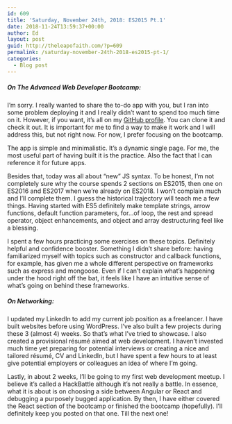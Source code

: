 ```yaml
---
id: 609
title: 'Saturday, November 24th, 2018: ES2015 Pt.1'
date: 2018-11-24T13:59:37+00:00
author: Ed
layout: post
guid: http://theleapofaith.com/?p=609
permalink: /saturday-november-24th-2018-es2015-pt-1/
categories:
  - Blog post
---
```

##### On The Advanced Web Developer Bootcamp:

I’m sorry. I really wanted to share the to-do app with you, but I ran into some problem deploying it and I really didn’t want to spend too much time on it. However, if you want, it’s all on my [GitHub profile](https://github.com/eduardoltorres). You can clone it and check it out. It is important for me to find a way to make it work and I will address this, but not right now. For now, I prefer focusing on the bootcamp.

The app is simple and minimalistic. It’s a dynamic single page. For me, the most useful part of having built it is the practice. Also the fact that I can reference it for future apps.

Besides that, today was all about “new” JS syntax. To be honest, I’m not completely sure why the course spends 2 sections on ES2015, then one on ES2016 and ES2017 when we’re already on ES2018. I won’t complain much and I’ll complete them. I guess the historical trajectory will teach me a few things. Having started with ES5 definitely make template strings, arrow functions, default function parameters, for…of loop, the rest and spread operator, object enhancements, and object and array destructuring feel like a blessing.

I spent a few hours practicing some exercises on these topics. Definitely helpful and confidence booster. Something I didn’t share before: having familiarized myself with topics such as constructor and callback functions, for example, has given me a whole different perspective on frameworks such as express and mongoose. Even if I can’t explain what’s happening under the hood right off the bat, it feels like I have an intuitive sense of what’s going on behind these frameworks.

##### On Networking:

I updated my LinkedIn to add my current job position as a freelancer. I have built websites before using WordPress. I’ve also built a few projects during these 3 (almost 4) weeks. So that’s what I’ve tried to showcase. I also created a provisional résumé aimed at web development. I haven’t invested much time yet preparing for potential interviews or creating a nice and tailored résumé, CV and LinkedIn, but I have spent a few hours to at least give potential employers or colleagues an idea of where I’m going.

Lastly, in about 2 weeks, I’ll be going to my first web development meetup. I believe it’s called a HackBattle although it’s not really a battle. In essence, what it is about is on choosing a side between Angular or React and debugging a purposely bugged application. By then, I have either covered the React section of the bootcamp or finished the bootcamp (hopefully). I’ll definitely keep you posted on that one. Till the next one!